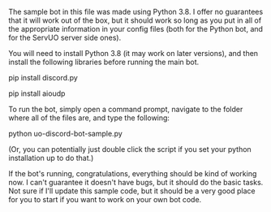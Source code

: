 The sample bot in this file was made using Python 3.8. I offer no guarantees that it will work out of the box, but it should work so long as you put in all of the appropriate information in your config files (both for the Python bot, and for the ServUO server side ones).

You will need to install Python 3.8 (it may work on later versions), and then install the following libraries before running the main bot.

pip install discord.py

pip install aioudp

To run the bot, simply open a command prompt, navigate to the folder where all of the files are, and type the following:

python uo-discord-bot-sample.py

(Or, you can potentially just double click the script if you set your python installation up to do that.)

If the bot's running, congratulations, everything should be kind of working now. I can't guarantee it doesn't have bugs, but it should do the basic tasks. Not sure if I'll update this sample code, but it should be a very good place for you to start if you want to work on your own bot code.
